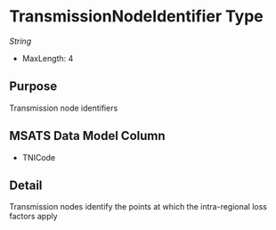 # TransmissionNodeIdentifier Type

*String*

- MaxLength: 4

## Purpose

Transmission node identifiers

## MSATS Data Model Column

- TNICode

## Detail

Transmission nodes identify the points at which the intra-regional loss factors apply